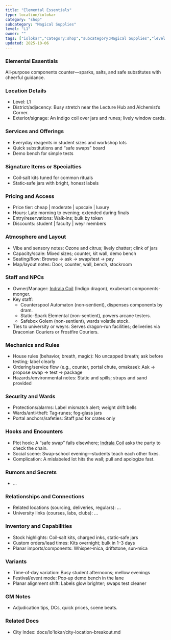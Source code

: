 ```yaml
---
title: "Elemental Essentials"
type: location/iolokar
category: "shop"
subcategory: "Magical Supplies"
level: "L1"
owner: ""
tags: ["iolokar","category:shop","subcategory:Magical Supplies","level:L1"]
updated: 2025-10-06
---
```

### Elemental Essentials

All‑purpose components counter—sparks, salts, and safe substitutes with cheerful guidance.

### Location Details

- Level: L1
- District/adjacency: Busy stretch near the Lecture Hub and Alchemist’s Corner.
- Exterior/signage: An indigo coil over jars and runes; lively window cards.

### Services and Offerings

- Everyday reagents in student sizes and workshop lots
- Quick substitutions and “safe swaps” board
- Demo bench for simple tests

### Signature Items or Specialties

- Coil‑salt kits tuned for common rituals
- Static‑safe jars with bright, honest labels

### Pricing and Access

- Price tier: cheap | moderate | upscale | luxury
- Hours: Late morning to evening; extended during finals
- Entry/reservations: Walk‑ins; bulk by token
- Discounts: student | faculty | weyr members

### Atmosphere and Layout

- Vibe and sensory notes: Ozone and citrus; lively chatter; clink of jars
- Capacity/scale: Mixed sizes; counter, kit wall, demo bench
- Seating/flow: Browse → ask → swap/test → pay
- Map/layout notes: Door, counter, wall, bench, stockroom

### Staff and NPCs

- Owner/Manager: [Indrala Coil](../People/indrala-coil.md) (Indigo dragon), exuberant components-monger.
- Key staff:
  - Counterspool Automaton (non-sentient), dispenses components by dram.
  - Static-Spark Elemental (non-sentient), powers arcane testers.
  - Safebox Golem (non-sentient), wards volatile stock.
- Ties to university or weyrs: Serves dragon-run facilities; deliveries via Draconian Couriers or Frostfire Couriers.

### Mechanics and Rules

- House rules (behavior, breath, magic): No uncapped breath; ask before testing; label clearly
- Ordering/service flow (e.g., counter, portal chute, omakase): Ask → propose swap → test → package
- Hazards/environmental notes: Static and spills; straps and sand provided

### Security and Wards

- Protections/alarms: Label mismatch alert; weight drift bells
- Wards/anti‑theft: Tag‑runes; fog‑glass jars
- Portal anchors/safeties: Staff pad for crates only

### Hooks and Encounters

- Plot hook: A “safe swap” fails elsewhere; [Indrala Coil](../People/indrala-coil.md) asks the party to check the chain.
- Social scene: Swap‑school evening—students teach each other fixes.
- Complication: A mislabeled lot hits the wall; pull and apologize fast.

### Rumors and Secrets

- ...

### Relationships and Connections

- Related locations (sourcing, deliveries, regulars): ...
- University links (courses, labs, clubs): ...

### Inventory and Capabilities

- Stock highlights: Coil‑salt kits, charged inks, static‑safe jars
- Custom orders/lead times: Kits overnight; bulk in 1–3 days
- Planar imports/components: Whisper‑mica, driftstone, sun‑mica

### Variants

- Time‑of‑day variation: Busy student afternoons; mellow evenings
- Festival/event mode: Pop‑up demo bench in the lane
- Planar alignment shift: Labels glow brighter; swaps test cleaner

### GM Notes

- Adjudication tips, DCs, quick prices, scene beats.

### Related Docs

- City Index: docs/Io'lokar/city-location-breakout.md
